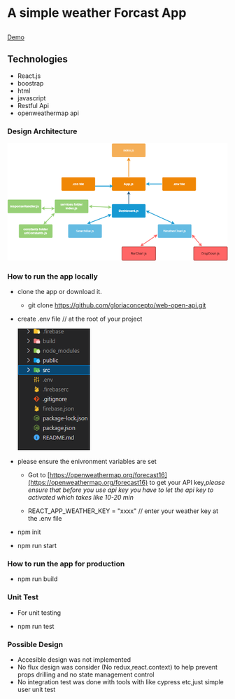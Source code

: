 # A simple weather Forcast App

##
[Demo](https://weather-data-forcast.firebaseapp.com/)

## Technologies
- React.js
- boostrap
- html
- javascript
- Restful Api
- openweathermap api
### Design Architecture
  ![alt text](https://github.com/gloriaconcepto/web-open-api/blob/main/public/web-dashboard-architecture.png)

### How to run the app locally
- clone the app or download it.
     - git clone https://github.com/gloriaconcepto/web-open-api.git

- create .env file // at the root of your project
  
  ![alt text](https://github.com/gloriaconcepto/web-open-api/blob/main/public/rootFiles.png)

- please ensure the enivronment variables are set
    
    - Got to [https://openweathermap.org/forecast16](https://openweathermap.org/forecast16) to get your API key,<em>please ensure that before you use api key you have to let the api key to activated which takes like 10-20 min </em> 

    - REACT_APP_WEATHER_KEY = "xxxx" // enter your weather key at the .env file

- npm init

- npm run start

### How to run the app for production

- npm run build
### Unit Test

- For unit testing

- npm run test

### Possible Design
- Accesible design was not implemented
- No flux design was consider (No redux,react.context) to help prevent props drilling and no state management control
- No integration test was done with tools with like cypress etc,just simple user unit test


